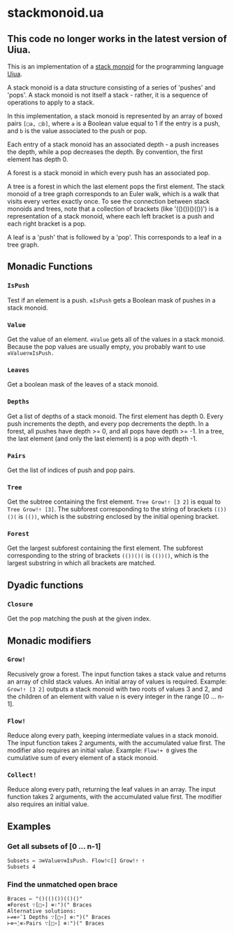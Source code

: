 # stackmonoid.ua

## This code no longer works in the latest version of Uiua.

This is an implementation of a [stack monoid](https://raphlinus.github.io/) for the programming language [Uiua](https://www.uiua.org).

A stack monoid is a data structure consisting of a series of 'pushes' and 'pops'.
A stack monoid is not itself a stack - rather, it is a sequence of operations
to apply to a stack.

In this implementation, a stack monoid is represented by an array of boxed pairs
`[□a, □b]`, where `a` is a Boolean value equal to 1 if the entry is a push, and `b` is
the value associated to the push or pop.

Each entry of a stack monoid has an associated depth - a push increases the depth,
while a pop decreases the depth. By convention, the first element has depth 0.

A forest is a stack monoid in which every push has an associated pop.

A tree is a forest in which the last element pops the first element.
The stack monoid of a tree graph corresponds to an Euler walk, which is a walk
that visits every vertex exactly once.
To see the connection between stack monoids and trees, note that a collection of
brackets (like '(()())()(())') is a representation of a stack monoid, where each
left bracket is a push and each right bracket is a pop.

A leaf is a 'push' that is followed by a 'pop'. This corresponds to a leaf in a tree graph.

## Monadic Functions

### `IsPush`
Test if an element is a push.
`≡IsPush` gets a Boolean mask of pushes in a stack monoid.

### `Value`
Get the value of an element.
`≡Value` gets all of the values in a stack monoid.
Because the pop values are usually empty, you probably want to use
`≡Value▽≡IsPush.`

### `Leaves`
Get a boolean mask of the leaves of a stack monoid.

### `Depths`
Get a list of depths of a stack monoid.
The first element has depth 0. Every push increments the depth, and every pop
decrements the depth.
In a forest, all pushes have depth >= 0, and all pops have depth >= -1.
In a tree, the last element (and only the last element) is a pop with depth -1.

### `Pairs`
Get the list of indices of push and pop pairs.

### `Tree`
Get the subtree containing the first element.
`Tree Grow!⇡ [3 2]` is equal to `Tree Grow!⇡ [3]`.
The subforest corresponding to the string of brackets `(())()(` is `(())`, which
is the substring enclosed by the initial opening bracket.

### `Forest`
Get the largest subforest containing the first element.
The subforest corresponding to the string of brackets `(())()(` is `(())()`, which
is the largest substring in which all brackets are matched.

## Dyadic functions

### `Closure`
Get the pop matching the push at the given index.

## Monadic modifiers

### `Grow!`
Recusively grow a forest.
The input function takes a stack value and returns an array of child stack values.
An initial array of values is required.
Example: `Grow!⇡ [3 2]` outputs a stack monoid with two roots of values 3 and 2, and the children of an element with
value n is every integer in the range [0 ... n-1].


### `Flow!`
Reduce along every path, keeping intermediate values in a stack monoid. The input function takes 2 arguments, with
the accumulated value first. The modifier also requires an initial value.
Example: `Flow!+ 0` gives the cumulative sum of every element of a stack monoid.

### `Collect!`
Reduce along every path, returning the leaf values in an array. The input function takes 2 arguments, with
the accumulated value first. The modifier also requires an initial value.

## Examples

### Get all subsets of [0 ... n-1]
```
Subsets ← ⊐≡Value▽≡IsPush. Flow!⊂[] Grow!⇡ ⇡
Subsets 4
```

### Find the unmatched open brace
```
Braces ← "()(()())(()()"
⧻Forest ∵[□∘] ⊗∶")(" Braces
Alternative solutions:
⊢⇌⊚⌕¯1 Depths ∵[□∘] ⊗∶")(" Braces
⊢⊚¬⍘⊚♭Pairs ∵[□∘] ⊗∶")(" Braces
```
